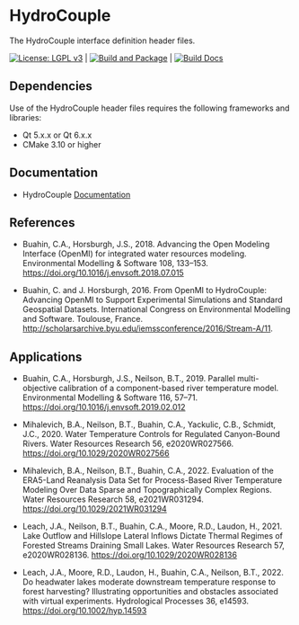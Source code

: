 # HydroCouple

The HydroCouple interface definition header files.

[![License: LGPL v3](https://img.shields.io/badge/License-LGPL%20v3-blue.svg)](https://github.com/HydroCouple/HydroCouple/blob/master/License.md) |
[![Build and Package](https://github.com/HydroCouple/HydroCouple/actions/workflows/build_and_package.yml/badge.svg)](https://github.com/HydroCouple/HydroCouple/actions/workflows/build_and_package.yml) |
[![Build Docs](https://github.com/HydroCouple/HydroCouple/actions/workflows/build_docs.yml/badge.svg)](https://github.com/HydroCouple/HydroCouple/actions/workflows/build_docs.yml)

## Dependencies

Use of the HydroCouple header files requires the following frameworks and libraries:

* Qt 5.x.x or Qt 6.x.x
* CMake 3.10 or higher

## Documentation

* HydroCouple [Documentation](https://www.hydrocouple.org/hydrocoupledocs/html/index.html)

## References

* Buahin, C.A., Horsburgh, J.S., 2018. Advancing the Open Modeling Interface (OpenMI) for integrated water resources modeling. Environmental Modelling & Software 108, 133–153. https://doi.org/10.1016/j.envsoft.2018.07.015

* Buahin, C. and J. Horsburgh, 2016. From OpenMI to HydroCouple: Advancing OpenMI to Support Experimental Simulations and Standard Geospatial Datasets. International Congress on Environmental Modelling and Software. Toulouse, France. http://scholarsarchive.byu.edu/iemssconference/2016/Stream-A/11.

## Applications

* Buahin, C.A., Horsburgh, J.S., Neilson, B.T., 2019. Parallel multi-objective calibration of a component-based river temperature model. Environmental Modelling & Software 116, 57–71. https://doi.org/10.1016/j.envsoft.2019.02.012

* Mihalevich, B.A., Neilson, B.T., Buahin, C.A., Yackulic, C.B., Schmidt, J.C., 2020. Water Temperature Controls for Regulated Canyon-Bound Rivers. Water Resources Research 56, e2020WR027566. https://doi.org/10.1029/2020WR027566

* Mihalevich, B.A., Neilson, B.T., Buahin, C.A., 2022. Evaluation of the ERA5-Land Reanalysis Data Set for Process-Based River Temperature Modeling Over Data Sparse and Topographically Complex Regions. Water Resources Research 58, e2021WR031294. https://doi.org/10.1029/2021WR031294

* Leach, J.A., Neilson, B.T., Buahin, C.A., Moore, R.D., Laudon, H., 2021. Lake Outflow and Hillslope Lateral Inflows Dictate Thermal Regimes of Forested Streams Draining Small Lakes. Water Resources Research 57, e2020WR028136. https://doi.org/10.1029/2020WR028136

* Leach, J.A., Moore, R.D., Laudon, H., Buahin, C.A., Neilson, B.T., 2022. Do headwater lakes moderate downstream temperature response to forest harvesting? Illustrating opportunities and obstacles associated with virtual experiments. Hydrological Processes 36, e14593. https://doi.org/10.1002/hyp.14593

